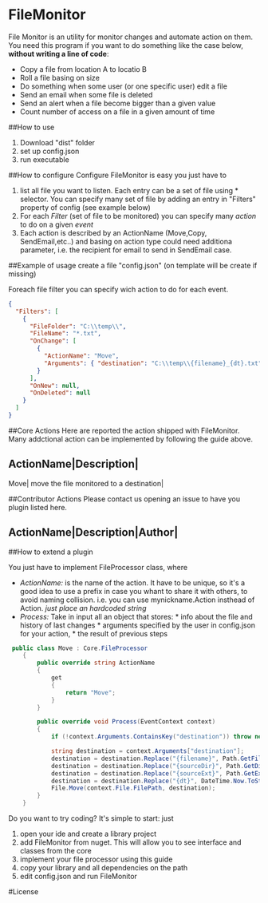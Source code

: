 # FileMonitor
File Monitor is an utility for monitor changes and automate action on them. You need this program if you want to do something like the case below, **without writing a line of code**:

* Copy a file from location A to locatio B
* Roll a file basing on size
* Do something when some user (or one specific user) edit a file 
* Send an email when some file is deleted
* Send an alert when a file become bigger than a given value
* Count number of access on a file in a given amount of time



##How to use
1. Download "dist" folder
2. set up config.json
3. run executable 

##How to configure
Configure FileMonitor is easy you just have to 

1. list all file you want to listen. Each entry can be a set of file using * selector. You can specify many set of file by adding an entry in "Filters" property of config (see example below)
2. For each *Filter* (set of file to be monitored) you can specify many *action* to do on a given *event*
3. Each action is described by an ActionName (Move,Copy, SendEmail,etc..) and basing on action type could need additiona parameter, i.e. the recipient for email to send in SendEmail case.



##Example of usage
create a file "config.json" (on template will be create if missing)

Foreach file filter you can specify wich action to do for each event.

```json
{
  "Filters": [
    {
      "FileFolder": "C:\\temp\\",
      "FileName": "*.txt",
      "OnChange": [
        {
          "ActionName": "Move",
          "Arguments": { "destination": "C:\\temp\\{filename}_{dt}.txt" }
        }
      ],
      "OnNew": null,
      "OnDeleted": null
    }
  ]
}
```

##Core Actions
Here are reported the action shipped with FileMonitor. Many addctional action can be implemented by following the guide above. 

ActionName|Description|
--------------------------------
Move| move the file monitored to a destination| 

##Contributor Actions
Please contact us opening an issue to have you plugin listed here.

ActionName|Description|Author|
------------------------------


##How to extend a plugin

You just have to implement FileProcessor class, where
* *ActionName:* is the name of the action. It have to be unique, so it's a good idea to use a prefix in case you whant to share it with others, to avoid naming collision. i.e. you can use mynickname.Action insthead of Action. _just place an hardcoded string_
* *Process:* Take in input all an object that stores:
        * info about the file and history of last changes
        * arguments specified by the user in config.json for your action, 
        * the result of previous steps

```cs
 public class Move : Core.FileProcessor
    {
        public override string ActionName
        {
            get
            {
                return "Move";
            }
        }

        public override void Process(EventContext context)
        {
            if (!context.Arguments.ContainsKey("destination")) throw new Exception("Move action requires destination field");

            string destination = context.Arguments["destination"];
            destination = destination.Replace("{filename}", Path.GetFileName(context.File.FilePath));
            destination = destination.Replace("{sourceDir}", Path.GetDirectoryName(context.File.FilePath));
            destination = destination.Replace("{sourceExt}", Path.GetExtension(context.File.FilePath));
            destination = destination.Replace("{dt}", DateTime.Now.ToString("yyyy-MM-dd-HHmmSS"));
            File.Move(context.File.FilePath, destination);
        }
    }
```

Do you want to try coding? It's simple to start: just 
1. open your ide and create a library project
2. add FileMonitor from nuget. This will allow you to see interface and classes from the core
3. implement your file processor using this guide
4. copy your library and all dependencies on the path
5. edit config.json and run FileMonitor

#License


